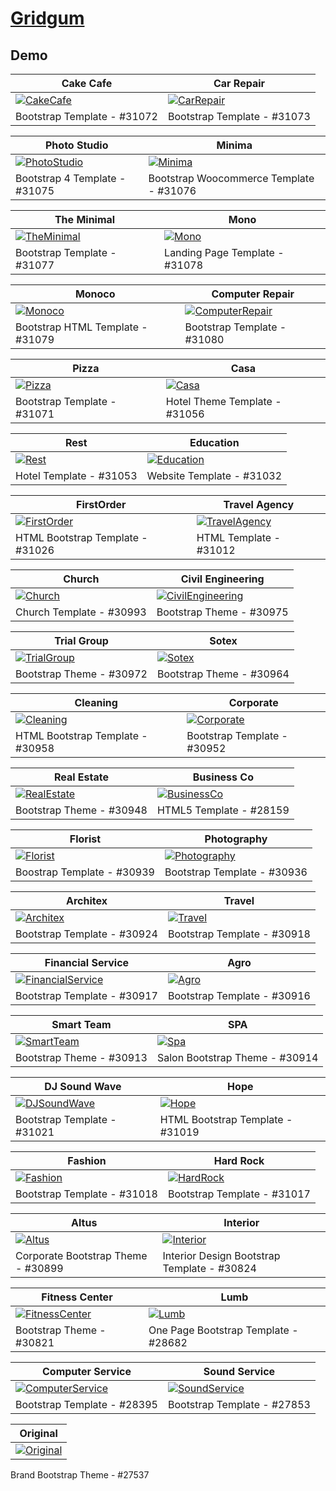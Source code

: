 # [Gridgum](https://gridgum.com)

## Demo
Cake Cafe | Car Repair
--- | ---
[![CakeCafe](https://raw.githubusercontent.com/World-of-Templates/Gridgum-Free-Templates/main/zSupportImages/CakeCafe.png)](https://template.fusionsvisual.id/GG/CakeCafe) | [![CarRepair](https://raw.githubusercontent.com/World-of-Templates/Gridgum-Free-Templates/main/zSupportImages/CarRepair.png)](https://template.fusionsvisual.id/GG/CakeCafe)
Bootstrap Template - #31072 | Bootstrap Template - #31073

Photo Studio | Minima
--- | ---
[![PhotoStudio](https://raw.githubusercontent.com/World-of-Templates/Gridgum-Free-Templates/main/zSupportImages/PhotoStudio.png)](https://template.fusionsvisual.id/GG/PhotoStudio) | [![Minima](https://raw.githubusercontent.com/World-of-Templates/Gridgum-Free-Templates/main/zSupportImages/Minima.png)](https://template.fusionsvisual.id/GG/Minima)
Bootstrap 4 Template - #31075 | Bootstrap Woocommerce Template - #31076

The Minimal | Mono
--- | ---
[![TheMinimal](https://raw.githubusercontent.com/World-of-Templates/Gridgum-Free-Templates/main/zSupportImages/TheMinimal.png)](https://template.fusionsvisual.id/GG/TheMinimal) | [![Mono](https://raw.githubusercontent.com/World-of-Templates/Gridgum-Free-Templates/main/zSupportImages/Mono.png)](https://template.fusionsvisual.id/GG/Mono)
Bootstrap Template - #31077 | Landing Page Template - #31078

Monoco | Computer Repair
--- | ---
[![Monoco](https://raw.githubusercontent.com/World-of-Templates/Gridgum-Free-Templates/main/zSupportImages/Monoco.png)](https://template.fusionsvisual.id/GG/Monoco) | [![ComputerRepair](https://raw.githubusercontent.com/World-of-Templates/Gridgum-Free-Templates/main/zSupportImages/ComputerRepair.png)](https://template.fusionsvisual.id/GG/ComputerRepair)
Bootstrap HTML Template - #31079 | Bootstrap Template - #31080

Pizza | Casa
--- | ---
[![Pizza](https://raw.githubusercontent.com/World-of-Templates/Gridgum-Free-Templates/main/zSupportImages/Pizza.png)](https://template.fusionsvisual.id/GG/Pizza) | [![Casa](https://raw.githubusercontent.com/World-of-Templates/Gridgum-Free-Templates/main/zSupportImages/Casa.png)](https://template.fusionsvisual.id/GG/Casa)
Bootstrap Template - #31071 | Hotel Theme Template - #31056

Rest | Education
--- | ---
[![Rest](https://raw.githubusercontent.com/World-of-Templates/Gridgum-Free-Templates/main/zSupportImages/Rest.png)](https://template.fusionsvisual.id/GG/Rest) | [![Education](https://raw.githubusercontent.com/World-of-Templates/Gridgum-Free-Templates/main/zSupportImages/Education.png)](https://template.fusionsvisual.id/GG/Education)
Hotel Template - #31053 | Website Template - #31032

FirstOrder | Travel Agency
--- | ---
[![FirstOrder](https://raw.githubusercontent.com/World-of-Templates/Gridgum-Free-Templates/main/zSupportImages/FirstOrder.png)](https://template.fusionsvisual.id/GG/FirstOrder) | [![TravelAgency](https://raw.githubusercontent.com/World-of-Templates/Gridgum-Free-Templates/main/zSupportImages/TravelAgency.png)](https://template.fusionsvisual.id/GG/TravelAgency)
HTML Bootstrap Template - #31026 | HTML Template - #31012

Church | Civil Engineering
--- | ---
[![Church](https://raw.githubusercontent.com/World-of-Templates/Gridgum-Free-Templates/main/zSupportImages/Church.png)](https://template.fusionsvisual.id/GG/Church) | [![CivilEngineering](https://raw.githubusercontent.com/World-of-Templates/Gridgum-Free-Templates/main/zSupportImages/CivilEngineering.png)](https://template.fusionsvisual.id/GG/CivilEngineering)
Church Template - #30993 | Bootstrap Theme - #30975

Trial Group | Sotex
--- | ---
[![TrialGroup](https://raw.githubusercontent.com/World-of-Templates/Gridgum-Free-Templates/main/zSupportImages/TrialGroup.png)](https://template.fusionsvisual.id/GG/TrialGroup) | [![Sotex](https://raw.githubusercontent.com/World-of-Templates/Gridgum-Free-Templates/main/zSupportImages/Sotex.png)](https://template.fusionsvisual.id/GG/Sotex)
Bootstrap Theme - #30972 | Bootstrap Theme - #30964

Cleaning | Corporate
--- | ---
[![Cleaning](https://raw.githubusercontent.com/World-of-Templates/Gridgum-Free-Templates/main/zSupportImages/Cleaning.png)](https://template.fusionsvisual.id/GG/Cleaning) | [![Corporate](https://raw.githubusercontent.com/World-of-Templates/Gridgum-Free-Templates/main/zSupportImages/Corporate.png)](https://template.fusionsvisual.id/GG/Corporate)
HTML Bootstrap Template - #30958 | Bootstrap Template - #30952

Real Estate | Business Co
--- | ---
[![RealEstate](https://raw.githubusercontent.com/World-of-Templates/Gridgum-Free-Templates/main/zSupportImages/RealEstate.png)](https://template.fusionsvisual.id/GG/RealEstate) | [![BusinessCo](https://raw.githubusercontent.com/World-of-Templates/Gridgum-Free-Templates/main/zSupportImages/BusinessCo.png)](https://template.fusionsvisual.id/GG/BusinessCo)
Bootstrap Theme - #30948 | HTML5 Template - #28159

Florist | Photography
--- | ---
[![Florist](https://raw.githubusercontent.com/World-of-Templates/Gridgum-Free-Templates/main/zSupportImages/Florist.png)](https://template.fusionsvisual.id/GG/Florist) | [![Photography](https://raw.githubusercontent.com/World-of-Templates/Gridgum-Free-Templates/main/zSupportImages/Photography.png)](https://template.fusionsvisual.id/GG/Photography)
Boostrap Template - #30939 | Bootstrap Template - #30936

Architex | Travel
--- | ---
[![Architex](https://raw.githubusercontent.com/World-of-Templates/Gridgum-Free-Templates/main/zSupportImages/Architex.png)](https://template.fusionsvisual.id/GG/Architex) | [![Travel](https://raw.githubusercontent.com/World-of-Templates/Gridgum-Free-Templates/main/zSupportImages/Travel.png)](https://template.fusionsvisual.id/GG/Travel)
Bootstrap Template - #30924 | Bootstrap Template - #30918

Financial Service | Agro
--- | ---
[![FinancialService](https://raw.githubusercontent.com/World-of-Templates/Gridgum-Free-Templates/main/zSupportImages/FinancialService.png)](https://template.fusionsvisual.id/GG/FinancialService) | [![Agro](https://raw.githubusercontent.com/World-of-Templates/Gridgum-Free-Templates/main/zSupportImages/Agro.png)](https://template.fusionsvisual.id/GG/Agro)
Bootstrap Template - #30917 | Bootstrap Template - #30916

Smart Team | SPA
--- | ---
[![SmartTeam](https://raw.githubusercontent.com/World-of-Templates/Gridgum-Free-Templates/main/zSupportImages/SmartTeam.png)](https://template.fusionsvisual.id/GG/SmartTeam) | [![Spa](https://raw.githubusercontent.com/World-of-Templates/Gridgum-Free-Templates/main/zSupportImages/Spa.png)](https://template.fusionsvisual.id/GG/Spa)
Bootstrap Theme - #30913 | Salon Bootstrap Theme - #30914

DJ Sound Wave | Hope
--- | ---
[![DJSoundWave](https://raw.githubusercontent.com/World-of-Templates/Gridgum-Free-Templates/main/zSupportImages/DJSoundWave.png)](https://template.fusionsvisual.id/GG/DJSoundWave) | [![Hope](https://raw.githubusercontent.com/World-of-Templates/Gridgum-Free-Templates/main/zSupportImages/Hope.png)](https://template.fusionsvisual.id/GG/Hope)
Bootstrap Template - #31021 | HTML Bootstrap Template - #31019

Fashion | Hard Rock
--- | ---
[![Fashion](https://raw.githubusercontent.com/World-of-Templates/Gridgum-Free-Templates/main/zSupportImages/Fashion.png)](https://template.fusionsvisual.id/GG/Fashion) | [![HardRock](https://raw.githubusercontent.com/World-of-Templates/Gridgum-Free-Templates/main/zSupportImages/HardRock.png)](https://template.fusionsvisual.id/GG/HardRock)
Bootstrap Template - #31018 | Bootstrap Template - #31017

Altus | Interior
--- | ---
[![Altus](https://raw.githubusercontent.com/World-of-Templates/Gridgum-Free-Templates/main/zSupportImages/Altus.png)](https://template.fusionsvisual.id/GG/Altus) | [![Interior](https://raw.githubusercontent.com/World-of-Templates/Gridgum-Free-Templates/main/zSupportImages/Interior.png)](https://template.fusionsvisual.id/GG/Interior)
Corporate Bootstrap Theme - #30899 | Interior Design Bootstrap Template - #30824

Fitness Center | Lumb
--- | ---
[![FitnessCenter](https://raw.githubusercontent.com/World-of-Templates/Gridgum-Free-Templates/main/zSupportImages/FitnessCenter.png)](https://template.fusionsvisual.id/GG/FitnessCenter) | [![Lumb](https://raw.githubusercontent.com/World-of-Templates/Gridgum-Free-Templates/main/zSupportImages/Lumb.png)](https://template.fusionsvisual.id/GG/Lumb)
Bootstrap Theme - #30821 | One Page Bootstrap Template - #28682

Computer Service | Sound Service
--- | ---
[![ComputerService](https://raw.githubusercontent.com/World-of-Templates/Gridgum-Free-Templates/main/zSupportImages/ComputerService.png)](https://template.fusionsvisual.id/GG/ComputerService) | [![SoundService](https://raw.githubusercontent.com/World-of-Templates/Gridgum-Free-Templates/main/zSupportImages/SoundService.png)](https://template.fusionsvisual.id/GG/SoundService)
Bootstrap Template - #28395 | Bootstrap Template - #27853

Original |
--- |
[![Original](https://raw.githubusercontent.com/World-of-Templates/Gridgum-Free-Templates/main/zSupportImages/Original.png)](https://template.fusionsvisual.id/GG/Original) | [![SoundService](https://raw.githubusercontent.com/World-of-Templates/Gridgum-Free-Templates/main/zSupportImages/SoundService.png)](https://template.fusionsvisual.id/GG/SoundService)
Brand Bootstrap Theme - #27537